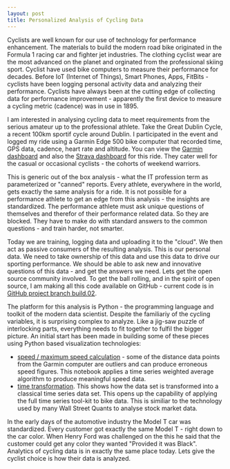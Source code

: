```yaml
---
layout: post
title: Personalized Analysis of Cycling Data 
---
```


Cyclists are well known for our use of technology for performance enhancement.  The materials to build the modern road bike originated in the Formula 1 racing car and fighter jet industries.  The clothing cyclist wear are the most advanced on the planet and orginated from the professional skiing sport.  Cyclist have used bike computers to measure their performance for decades.  Before IoT (Internet of Things), Smart Phones, Apps, FitBits - cyclists have been logging personal activity data and analyzing their performance.  Cyclists have always been at the cutting edge of collecting data for performance improvement - apparently the first device to measure a cycling metric (cadence) was in use in 1895.

I am interested in analysing cycling data to meet requirements from the serious amateur up to the professional athlete. Take the Great Dublin Cycle, a recent 100km sportif cycle around Dublin.  I participated in the event and logged my ride using a Garmin Edge 500 bike computer that recorded time, GPS data, cadence, heart rate and altitude.  You can view the [Garmin dashboard](https://connect.garmin.com/modern/activity/898238015) and also the [Strava dashboard](https://www.strava.com/activities/391934220/overview) for this ride. 
They cater well for the casual or occasional cyclists - the cohorts of weekend warriors.

This is generic out of the box analysis - what the IT profession term as parameterized or "canned" reports.
Every athlete, everywhere in the world, gets exactly the same analysis for a ride.
It is not possible for a performance athlete to get an edge from this analysis - the insights are standardized.
The performance athlete must ask unique questions of themselves and therefor of their performance related data.
So they are blocked.  They have to make do with standard answers to the common questions - and train harder, not smarter.

Today we are training, logging data and uploading it to the "cloud".  We then act as passive consumers of the resulting analysis.  This is our personal data.  We need to take ownership of this data and use this data to drive our sporting performance.  We should be able to ask new and innovative questions of this data - and get the answers we need. Lets get the open source community involved.  To get the ball rolling, and in the spirit of open source, I am making all this code available on GitHub - current code is in [GitHub project branch build.02](https://github.com/patclaffey/docker_jupyter/tree/build.02).  

The platform for this analysis is Python - the programming language and toolkit of the modern data scientist. Despite the familiariy of the cycling variables, it is surprising complex to analyze.  Like a jig-saw puzzle of interlocking parts, everything needs to  fit together to fulfil the bigger picture.  An initial start has been made in building some of these pieces using Python based visualization technologies:
-  [speed / maximum speed calculation](http://htmlpreview.github.io/?https://raw.githubusercontent.com/patclaffey/docker_jupyter/build.03/notebooks/Speed%20Transformation.html) - some of the distance data points from the Garmin computer are outliers and can produce erroneous speed figures.  This notebook applies a time series weighted average algorithm to produce meaningful speed data.
- [time transformation](http://htmlpreview.github.io/?https://raw.githubusercontent.com/patclaffey/docker_jupyter/build.03/notebooks/Time%20Transformation.html).  This shows how the data set is transformed into a classical time series data set.  This opens up the capability of applying the full time series tool-kit to bike data.  This is similiar to the technology used by many Wall Street Quants to analyse stock market data.

In the early days of the automotive industry the Model T car was standardized.  Every customer got exactly the same Model T - right down to the car color.  When Henry Ford was challenged on the this he said that the customer could get any color they wanted "Provided it was Black".  Analytics of cycling data is in exactly the same place today.  Lets give the cyclist choice is how their data is analyzed.
